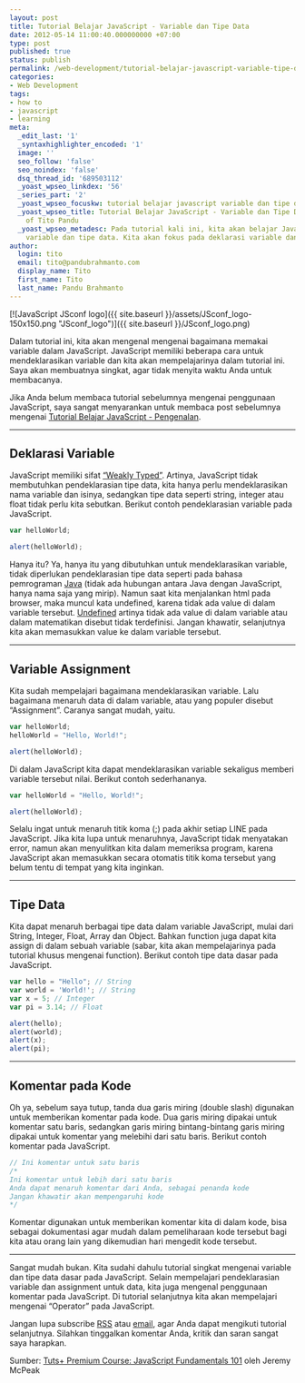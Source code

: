 ```yaml
---
layout: post
title: Tutorial Belajar JavaScript - Variable dan Tipe Data
date: 2012-05-14 11:00:40.000000000 +07:00
type: post
published: true
status: publish
permalink: /web-development/tutorial-belajar-javascript-variable-tipe-data/
categories:
- Web Development
tags:
- how to
- javascript
- learning
meta:
  _edit_last: '1'
  _syntaxhighlighter_encoded: '1'
  image: ''
  seo_follow: 'false'
  seo_noindex: 'false'
  dsq_thread_id: '689503112'
  _yoast_wpseo_linkdex: '56'
  _series_part: '2'
  _yoast_wpseo_focuskw: tutorial belajar javascript variable dan tipe data
  _yoast_wpseo_title: Tutorial Belajar JavaScript - Variable dan Tipe Data - Blog
    of Tito Pandu
  _yoast_wpseo_metadesc: Pada tutorial kali ini, kita akan belajar JavaScript mengenai
    variable dan tipe data. Kita akan fokus pada deklarasi variable dan tipe data.
author:
  login: tito
  email: tito@pandubrahmanto.com
  display_name: Tito
  first_name: Tito
  last_name: Pandu Brahmanto
---
```

[![JavaScript JSconf logo]({{ site.baseurl }}/assets/JSconf_logo-150x150.png "JSconf_logo")]({{ site.baseurl }}/JSconf_logo.png)

Dalam tutorial ini, kita akan mengenal mengenai bagaimana memakai variable dalam JavaScript. JavaScript memiliki beberapa cara untuk mendeklarasikan variable dan kita akan mempelajarinya dalam tutorial ini. Saya akan membuatnya singkat, agar tidak menyita waktu Anda untuk membacanya.

Jika Anda belum membaca tutorial sebelumnya mengenai penggunaan JavaScript, saya sangat menyarankan untuk membaca post sebelumnya mengenai [Tutorial Belajar JavaScript - Pengenalan](http://tito.pandubrahmanto.com/web-development/tutorial-belajar-javascript-pengantar/ "Tutorial Belajar Javascript – Pengantar").

* * *

## Deklarasi Variable

JavaScript memiliki sifat [“Weakly Typed”](http://en.wikipedia.org/wiki/Weak_typing "Weak typing"). Artinya, JavaScript tidak membutuhkan pendeklarasian tipe data, kita hanya perlu mendeklarasikan nama variable dan isinya, sedangkan tipe data seperti string, integer atau float tidak perlu kita sebutkan. Berikut contoh pendeklarasian variable pada JavaScript.

```javascript
var helloWorld;

alert(helloWorld);
```

Hanya itu? Ya, hanya itu yang dibutuhkan untuk mendeklarasikan variable, tidak diperlukan pendeklarasian tipe data seperti pada bahasa pemrograman [Java](http://en.wikipedia.org/wiki/Java_(programming_language) "Java Programming Language") (tidak ada hubungan antara Java dengan JavaScript, hanya nama saja yang mirip). Namun saat kita menjalankan html pada browser, maka muncul kata undefined, karena tidak ada value di dalam variable tersebut. [Undefined](http://en.wikipedia.org/wiki/Undefined "Undefined") artinya tidak ada value di dalam variable atau dalam matematikan disebut tidak terdefinisi. Jangan khawatir, selanjutnya kita akan memasukkan value ke dalam variable tersebut.

* * *

## Variable Assignment

Kita sudah mempelajari bagaimana mendeklarasikan variable. Lalu bagaimana menaruh data di dalam variable, atau yang populer disebut “Assignment”. Caranya sangat mudah, yaitu.

```javascript
var helloWorld;
helloWorld = "Hello, World!";

alert(helloWorld);
```

Di dalam JavaScript kita dapat mendeklarasikan variable sekaligus memberi variable tersebut nilai. Berikut contoh sederhananya.

```javascript
var helloWorld = "Hello, World!";

alert(helloWorld);
```

Selalu ingat untuk menaruh titik koma (;) pada akhir setiap LINE pada JavaScript. Jika kita lupa untuk menaruhnya, JavaScript tidak menyatakan error, namun akan menyulitkan kita dalam memeriksa program, karena JavaScript akan memasukkan secara otomatis titik koma tersebut yang belum tentu di tempat yang kita inginkan.

* * *

## Tipe Data

Kita dapat menaruh berbagai tipe data dalam variable JavaScript, mulai dari String, Integer, Float, Array dan Object. Bahkan function juga dapat kita assign di dalam sebuah variable (sabar, kita akan mempelajarinya pada tutorial khusus mengenai function). Berikut contoh tipe data dasar pada JavaScript.

```javascript
var hello = "Hello"; // String
var world = 'World!'; // String
var x = 5; // Integer
var pi = 3.14; // Float

alert(hello);
alert(world);
alert(x);
alert(pi);
```

* * *

## Komentar pada Kode

Oh ya, sebelum saya tutup, tanda dua garis miring (double slash) digunakan untuk memberikan komentar pada kode. Dua garis miring dipakai untuk komentar satu baris, sedangkan garis miring bintang-bintang garis miring dipakai untuk komentar yang melebihi dari satu baris. Berikut contoh komentar pada JavaScript.

```javascript
// Ini komentar untuk satu baris
/*
Ini komentar untuk lebih dari satu baris
Anda dapat menaruh komentar dari Anda, sebagai penanda kode
Jangan khawatir akan mempengaruhi kode
*/
```

Komentar digunakan untuk memberikan komentar kita di dalam kode, bisa sebagai dokumentasi agar mudah dalam pemeliharaan kode tersebut bagi kita atau orang lain yang dikemudian hari mengedit kode tersebut.

* * *

Sangat mudah bukan. Kita sudahi dahulu tutorial singkat mengenai variable dan tipe data dasar pada JavaScript. Selain mempelajari pendeklarasian variable dan assignment untuk data, kita juga mengenal penggunaan komentar pada JavaScript. Di tutorial selanjutnya kita akan mempelajari mengenai “Operator” pada JavaScript.

Jangan lupa subscribe [RSS](http://feeds.feedburner.com/TitoPanduPersonalBlog "Subscribe melalui RSS") atau [email](http://eepurl.com/lFtwn "Subscribe melalui Email"), agar Anda dapat mengikuti tutorial selanjutnya. Silahkan tinggalkan komentar Anda, kritik dan saran sangat saya harapkan.

Sumber: [Tuts+ Premium Course: JavaScript Fundamentals 101](http://tutsplus.com/course/javascript-fundamentals/ "Tuts+ Premium Course: JavaScript Fundamentals 101") oleh Jeremy McPeak
